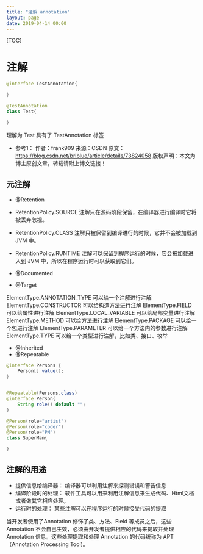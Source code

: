 ```yaml
---
title: "注解 annotation"
layout: page
date: 2019-04-14 00:00
---
```


[TOC]

# 注解

```java
@interface TestAnnotation{

}

@TestAnnotation
class Test{

}
```

理解为 Test 具有了 TestAnnotation 标签

* 参考1：
作者：frank909
来源：CSDN
原文：https://blog.csdn.net/briblue/article/details/73824058 
版权声明：本文为博主原创文章，转载请附上博文链接！

## 元注解

* @Retention

* RetentionPolicy.SOURCE 注解只在源码阶段保留，在编译器进行编译时它将被丢弃忽视。
* RetentionPolicy.CLASS 注解只被保留到编译进行的时候，它并不会被加载到 JVM 中。
* RetentionPolicy.RUNTIME 注解可以保留到程序运行的时候，它会被加载进入到 JVM 中，所以在程序运行时可以获取到它们。


* @Documented
* @Target

ElementType.ANNOTATION_TYPE 可以给一个注解进行注解
ElementType.CONSTRUCTOR 可以给构造方法进行注解
ElementType.FIELD 可以给属性进行注解
ElementType.LOCAL_VARIABLE 可以给局部变量进行注解
ElementType.METHOD 可以给方法进行注解
ElementType.PACKAGE 可以给一个包进行注解
ElementType.PARAMETER 可以给一个方法内的参数进行注解
ElementType.TYPE 可以给一个类型进行注解，比如类、接口、枚举

* @Inherited
* @Repeatable


```java
@interface Persons {
    Person[] value();
}


@Repeatable(Persons.class)
@interface Person{
    String role() default "";
}

@Person(role="artist")
@Person(role="coder")
@Person(role="PM")
class SuperMan{

}
```

## 注解的用途

* 提供信息给编译器： 编译器可以利用注解来探测错误和警告信息
* 编译阶段时的处理： 软件工具可以用来利用注解信息来生成代码、Html文档或者做其它相应处理。
* 运行时的处理： 某些注解可以在程序运行的时候接受代码的提取

当开发者使用了Annotation 修饰了类、方法、Field 等成员之后，这些 Annotation 不会自己生效，必须由开发者提供相应的代码来提取并处理 Annotation 信息。这些处理提取和处理 Annotation 的代码统称为 APT（Annotation Processing Tool)。
